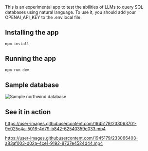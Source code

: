 This is an experimental app to test the abilities of LLMs to query SQL databases using natural language.
To use it, you should add your OPENAI_API_KEY to the .env.local file.

## Installing the app

```bash!
npm install
```

## Running the app

```bash
npm run dev
```

## Sample database
![Sample northwind database](https://user-images.githubusercontent.com/1945179/233065892-25edda54-01a2-467d-8a72-b96a30c71a5a.png)

## See it in action
https://user-images.githubusercontent.com/1945179/233063701-9c025c4a-5016-4d79-b842-62540359e033.mp4

https://user-images.githubusercontent.com/1945179/233066403-a83af003-d02a-4ce1-9192-8737e4524d44.mp4

